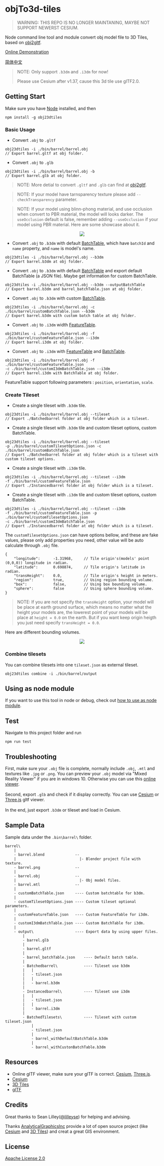 # objTo3d-tiles

> WARNING: THIS REPO IS NO LONGER MAINTANING, MAYBE NOT SUPPORT NEWERST CESIUM.

Node command line tool and module convert obj model file to 3D Tiles, based on [obj2gltf](https://github.com/AnalyticalGraphicsInc/obj2gltf).

[Online Demonstration](https://princessgod.github.io/plc/batchedTileset.html)

[简体中文](README_CN.md)

>NOTE: Only support `.b3dm` and `.i3dm` for now!
>
>Please use Cesium after v1.37, cause this 3d tile use glTF2.0.

## Getting Start

Make sure you have [Node](https://nodejs.org/en/) installed, and then

```
npm install -g obj23dtiles
```

### Basic Usage

* Convert `.obj` to `.gltf`

```
obj23dtiles -i ./bin/barrel/barrel.obj
// Export barrel.gltf at obj folder.
```

* Convert `.obj` to `.glb`

```
obj23dtiles -i ./bin/barrel/barrel.obj -b
// Export barrel.glb at obj folder.
```

>NOTE: More detial to convert `.gltf` and `.glb` can find at [obj2gltf](https://github.com/AnalyticalGraphicsInc/obj2gltf).

>NOTE: If your model have tarnsparency texture please add `--checkTransparency` parameter.

>NOTE: If your model using blinn-phong material, and use occlusion when convert to PBR material, the model will looks darker.
>The `useOcclusion` default is false, remember adding `--useOcclusion` if your model using PBR material. Here are some showcase about it.

<p align="center"><img src ="./pics/useOcclusion.png" /></p>


* Convert `.obj` to `.b3dm` with default [BatchTable](https://github.com/AnalyticalGraphicsInc/3d-tiles/blob/master/TileFormats/BatchTable/README.md), which have `batchId` and `name` property, and `name` is model's name.

```
obj23dtiles -i ./bin/barrel/barrel.obj --b3dm
// Export barrel.b3dm at obj folder.
```

* Convert `.obj` to `.b3dm` with default [BatchTable](https://github.com/AnalyticalGraphicsInc/3d-tiles/blob/master/TileFormats/BatchTable/README.md) and export default BatchTable (a JSON file). Maybe get information for custom BatchTable.

```
obj23dtiles -i ./bin/barrel/barrel.obj --b3dm --outputBatchTable
// Export barrel.b3dm and barrel_batchTable.json at obj folder.
```

* Convert `.obj` to `.b3dm` with custom [BatchTable](https://github.com/AnalyticalGraphicsInc/3d-tiles/blob/master/TileFormats/BatchTable/README.md).

```
obj23dtiles -i ./bin/barrel/barrel.obj -c ./bin/barrel/customBatchTable.json --b3dm
// Export barrel.b3dm with custom batch table at obj folder.
```

* Convert `.obj` to `.i3dm` width [FeatureTable](https://github.com/AnalyticalGraphicsInc/3d-tiles/blob/master/TileFormats/Instanced3DModel/README.md#feature-table).

```
obj23dtiles -i ./bin/barrel/barrel.obj -f ./bin/barrel/customFeatureTable.json --i3dm
// Export barrel.i3dm at obj folder.
```

* Convert `.obj` to `.i3dm` with [FeatureTable](https://github.com/AnalyticalGraphicsInc/3d-tiles/blob/master/TileFormats/Instanced3DModel/README.md#feature-table) and [BatchTable](https://github.com/AnalyticalGraphicsInc/3d-tiles/blob/master/TileFormats/Instanced3DModel/README.md#batch-table).

```
obj23dtiles -i ./bin/barrel/barrel.obj -f ./bin/barrel/customFeatureTable.json
-c ./bin/barrel/customI3dmBatchTable.json --i3dm
// Export barrel.i3dm with BatchTable at obj folder.
```

FeatureTable support following parameters : `position`, `orientation`, `scale`.

### Create Tileset

* Create a single tileset with `.b3dm` tile.

```
obj23dtiles -i ./bin/barrel/barrel.obj --tileset
// Export ./Batchedbarrel folder at obj folder which is a tileset.
```

* Create a single tileset with `.b3dm` tile and custom tileset options, custom BatchTable.

```
obj23dtiles -i ./bin/barrel/barrel.obj --tileset
-p ./bin/barrel/customTilesetOptions.json -c ./bin/barrel/customBatchTable.json
// Export ./Batchedbarrel folder at obj folder which is a tileset with custom tileset options.
```

* Create a single tileset with `.i3dm` tile.

```
obj23dtiles -i ./bin/barrel/barrel.obj --tileset --i3dm
-f ./bin/barrel/customFeatureTable.json
// Export ./Instancedbarrel folder at obj folder which is a tileset.
```

* Create a single tileset with `.i3dm` tile and custom tileset options, custom BatchTable.

```
obj23dtiles -i ./bin/barrel/barrel.obj --tileset --i3dm
-f ./bin/barrel/customFeatureTable.json -p ./bin/barrel/customTilesetOptions.json
-c ./bin/barrel/customI3dmBatchTable.json
// Export ./Instancedbarrel folder at obj folder which is a tileset.
```

The `customTilesetOptions.json` can have options bellow, and these are fake values, please only add properties you need, other value will be auto calculate through `.obj` file.

```
{
    "longitude":      -1.31968,     // Tile origin's(models' point (0,0,0)) longitude in radian.
    "latitude":       0.698874,     // Tile origin's latitude in radian.
    "transHeight":    0.0,          // Tile origin's height in meters.
    "region":         true,         // Using region bounding volume.
    "box":            false,        // Using box bounding volume.
    "sphere":         false         // Using sphere bounding volume.
}
```
>NOTE: If you are not specify the `transHeight` option, your model will be place at earth ground surface, which means no matter what the height your models are,
>the lowerest point of your models will be place at `height = 0.0` on the earth. But if you want keep origin heigth you just need specify `transHeight = 0.0`.

Here are different bounding volumes.
<p align="center"><img src ="./pics/boundingvolume.png" /></p>

### Combine tilesets
You can combine tilesets into one `tileset.json` as external tileset.

```
obj23dtiles combine -i ./bin/barrel/output
```

## Using as node module
If you want to use this tool in node or debug, check out [how to use as node module](NODEUSAGE.md).

## Test
Navigate to this project folder and run
```
npm run test
```

## Troubleshooting
First, make sure your `.obj` file is complete, normally include `.obj`, `.mtl` and textures like `.jpg` or `.png`.
You can preview your `.obj` model via "Mixed Reality Viewer" if you are in windows 10.
Otherwise you can use this [online viewer](https://3dviewer.net/).
<br />
<br />
Second, export `.glb` and check if it display correctly. You can use
[Cesium](https://www.virtualgis.io/gltfviewer/) or [Three.js](https://gltf-viewer.donmccurdy.com/) gltf viewer.
<br />
<br />
In the end, just export `.b3dm` or tileset and load in Cesium.

## Sample Data
Sample data under the `.bin\barrel\` folder.

```
barrel\
    |
    - barrel.blend              --
    |                             |- Blender project file with texture.
    - barrel.png                --
    |
    - barrel.obj                --
    |                             |- Obj model files.
    - barrel.mtl                --
    |
    - customBatchTable.json     ---- Custom batchtable for b3dm.
    |
    - customTilesetOptions.json ---- Custom tileset optional parameters.
    |
    - customFeatureTable.json   ---- Custom FeatureTable for i3dm.
    |
    - customI3dmBatchTable.json ---- Custom BatchTable for i3dm.
    |
    - output\                   ---- Export data by using upper files.
        |
        - barrel.glb
        |
        - barrel.gltf
        |
        - barrel_batchTable.json    ---- Default batch table.
        |
        - Batchedbarrel\            ---- Tileset use b3dm
        |   |
        |   - tileset.json
        |   |
        |   - barrel.b3dm
        |
        - Instancedbarrel\          ---- Tileset use i3dm
        |   |
        |   - tileset.json
        |   |
        |   - barrel.i3dm
        |
        - BatchedTilesets\          ---- Tileset with custom tileset.json
            |
            - tileset.json
            |
            - barrel_withDefaultBatchTable.b3dm
            |
            - barrel_withCustonBatchTable.b3dm
```

## Resources
* Online glTF viewer, make sure your glTF is correct. [Cesium](https://www.virtualgis.io/gltfviewer/), [Three.js](https://gltf-viewer.donmccurdy.com/).
* [Cesium](https://github.com/AnalyticalGraphicsInc/cesium)
* [3D Tiles](https://github.com/AnalyticalGraphicsInc/3d-tiles)
* [glTF](https://github.com/KhronosGroup/glTF)

## Credits
Great thanks to Sean Lilley([@lilleyse](https://github.com/lilleyse)) for helping and advising.

Thanks [AnalyticalGraphicsInc](https://github.com/AnalyticalGraphicsInc) provide a lot of open source project (like [Cesium](https://github.com/AnalyticalGraphicsInc/cesium) and [3D Tiles](https://github.com/AnalyticalGraphicsInc/3d-tiles)) and creat a great GIS environment.

## License
[Apache License 2.0](https://github.com/PrincessGod/objTo3d-tiles/blob/master/LICENSE)
